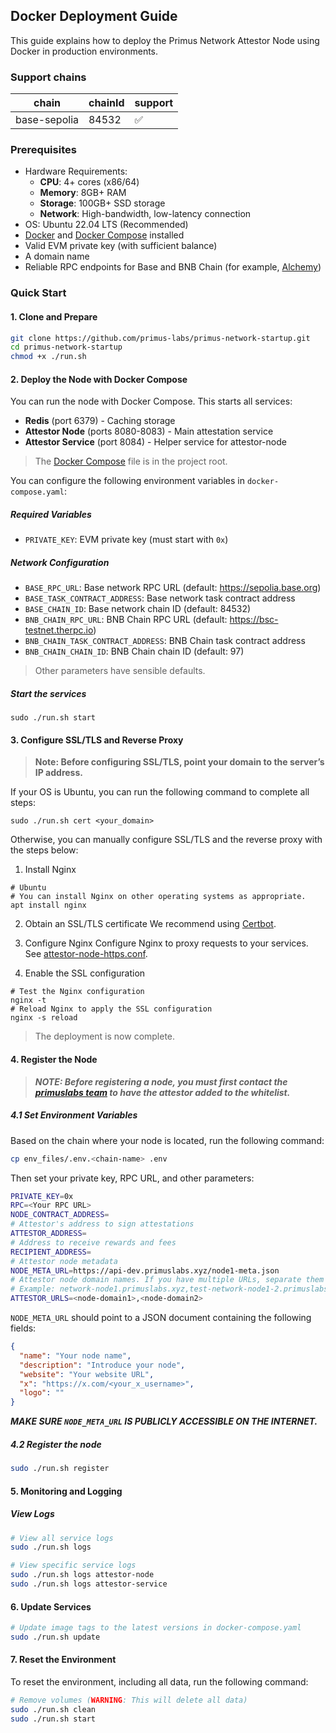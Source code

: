 ## Docker Deployment Guide

This guide explains how to deploy the Primus Network Attestor Node using Docker in production environments.

### Support chains

| chain             | chainId | support | 
|-------------------|---------|---------|
| base-sepolia      | 84532   | ✅       | 

### Prerequisites
- Hardware Requirements:
    - **CPU**: 4+ cores (x86/64)
    - **Memory**: 8GB+ RAM
    - **Storage**: 100GB+ SSD storage
    - **Network**: High-bandwidth, low-latency connection
- OS: Ubuntu 22.04 LTS (Recommended)
- [Docker](https://docs.docker.com/engine/install/ubuntu/#install-using-the-convenience-script)
  and [Docker Compose](https://docs.docker.com/compose/install/standalone/) installed
- Valid EVM private key (with sufficient balance)
- A domain name
- Reliable RPC endpoints for Base and BNB Chain (for example, [Alchemy](https://www.alchemy.com/))

### Quick Start

#### 1. Clone and Prepare

```bash
git clone https://github.com/primus-labs/primus-network-startup.git
cd primus-network-startup
chmod +x ./run.sh
```

#### 2. Deploy the Node with Docker Compose

You can run the node with Docker Compose. This starts all services:

- **Redis** (port 6379) - Caching storage
- **Attestor Node** (ports 8080-8083) - Main attestation service
- **Attestor Service** (port 8084) - Helper service for attestor-node

> The [Docker Compose](https://github.com/primus-labs/primus-network-startup/blob/main/docker-compose.yaml) file is in the project root.

You can configure the following environment variables in `docker-compose.yaml`:

##### Required Variables

- `PRIVATE_KEY`: EVM private key (must start with `0x`)

##### Network Configuration

- `BASE_RPC_URL`: Base network RPC URL (default: https://sepolia.base.org)
- `BASE_TASK_CONTRACT_ADDRESS`: Base network task contract address
- `BASE_CHAIN_ID`: Base network chain ID (default: 84532)
- `BNB_CHAIN_RPC_URL`: BNB Chain RPC URL (default: https://bsc-testnet.therpc.io)
- `BNB_CHAIN_TASK_CONTRACT_ADDRESS`: BNB Chain task contract address
- `BNB_CHAIN_CHAIN_ID`: BNB Chain chain ID (default: 97)

> Other parameters have sensible defaults.

##### Start the services

```shell
sudo ./run.sh start
```

#### 3. Configure SSL/TLS and Reverse Proxy

> **Note: Before configuring SSL/TLS, point your domain to the server’s IP address.**

If your OS is Ubuntu, you can run the following command to complete all steps:

```shell
sudo ./run.sh cert <your_domain>
```

Otherwise, you can manually configure SSL/TLS and the reverse proxy with the steps below:

1. Install Nginx

```shell
# Ubuntu
# You can install Nginx on other operating systems as appropriate.
apt install nginx 
```

2. Obtain an SSL/TLS certificate
   We recommend using [Certbot](https://certbot.eff.org/instructions?ws=nginx&os=snap).

3. Configure Nginx
   Configure Nginx to proxy requests to your services. See [attestor-node-https.conf](https://github.com/primus-labs/primus-network-startup/blob/main/files/attestor-node-https.conf).

4. Enable the SSL configuration

```shell
# Test the Nginx configuration
nginx -t
# Reload Nginx to apply the SSL configuration
nginx -s reload
```

> The deployment is now complete.

#### 4. Register the Node
> ***NOTE: Before registering a node, you must first contact the [primuslabs team](https://discord.gg/YxJftNRxhh) to have the attestor added to the whitelist.***

##### 4.1 Set Environment Variables

Based on the chain where your node is located, run the following command:

```bash
cp env_files/.env.<chain-name> .env
```

Then set your private key, RPC URL, and other parameters:

```bash
PRIVATE_KEY=0x
RPC=<Your RPC URL>
NODE_CONTRACT_ADDRESS=
# Attestor's address to sign attestations
ATTESTOR_ADDRESS=
# Address to receive rewards and fees
RECIPIENT_ADDRESS=
# Attestor node metadata
NODE_META_URL=https://api-dev.primuslabs.xyz/node1-meta.json
# Attestor node domain names. If you have multiple URLs, separate them with commas.
# Example: network-node1.primuslabs.xyz,test-network-node1-2.primuslabs.xyz
ATTESTOR_URLS=<node-domain1>,<node-domain2>
```

`NODE_META_URL` should point to a JSON document containing the following fields:

```json
{
  "name": "Your node name",
  "description": "Introduce your node",
  "website": "Your website URL",
  "x": "https://x.com/<your_x_username>",
  "logo": ""
}
```

***MAKE SURE `NODE_META_URL` IS PUBLICLY ACCESSIBLE ON THE INTERNET.***

##### 4.2 Register the node

```bash
sudo ./run.sh register
```

#### 5. Monitoring and Logging

##### View Logs

```bash
# View all service logs
sudo ./run.sh logs

# View specific service logs
sudo ./run.sh logs attestor-node
sudo ./run.sh logs attestor-service
```

#### 6. Update Services

```bash
# Update image tags to the latest versions in docker-compose.yaml
sudo ./run.sh update
```

#### 7. Reset the Environment

To reset the environment, including all data, run the following command:

```bash
# Remove volumes (WARNING: This will delete all data)
sudo ./run.sh clean
sudo ./run.sh start
```